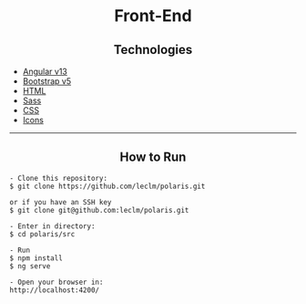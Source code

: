 
<h1 align="center">Front-End</h1>

<h2 align="center">Technologies</h2>

- [Angular v13](https://v13.angular.io/docs)
- [Bootstrap v5](https://getbootstrap.com/docs/5.0/getting-started/introduction/)
- [HTML](https://developer.mozilla.org/en-US/docs/Web/HTML)
- [Sass](https://sass-lang.com/)
- [CSS](https://developer.mozilla.org/en-US/docs/Web/CSS)
- [Icons](https://fortawesome.com/sets/font-awesome-5-solid)

---

<h2 align="center">How to Run</h2>

   ```
   - Clone this repository:
   $ git clone https://github.com/leclm/polaris.git

   or if you have an SSH key
   $ git clone git@github.com:leclm/polaris.git

   - Enter in directory:
   $ cd polaris/src

   - Run
   $ npm install
   $ ng serve

   - Open your browser in:
   http://localhost:4200/
   ```

